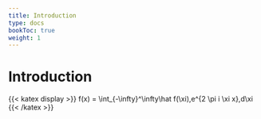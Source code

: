 ```yaml
---
title: Introduction
type: docs
bookToc: true
weight: 1
---
```


# Introduction

{{< katex display >}}
f(x) = \int_{-\infty}^\infty\hat f(\xi)\,e^{2 \pi i \xi x}\,d\xi
{{< /katex >}}